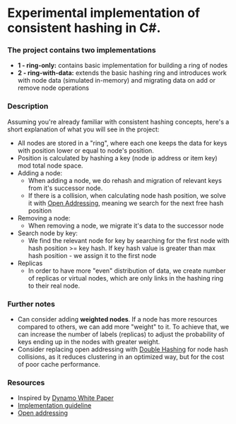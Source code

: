 # Experimental implementation of consistent hashing in C#.

### The project contains two implementations
- **1 - ring-only:** contains basic implementation for building a ring of nodes
- **2 - ring-with-data:** extends the basic hashing ring and introduces work with node data (simulated in-memory) and migrating data on add or remove node operations


### Description
Assuming you're already familiar with consistent hashing concepts, here's a short explanation of what you will see in the project:

- All nodes are stored in a "ring", where each one keeps the data for keys with position lower or equal to node's position.
- Position is calculated by hashing a key (node ip address or item key) mod total node space.
- Adding a node:
  - When adding a node, we do rehash and migration of relevant keys from it's successor node.
  - If there is a collision, when calculating node hash position, we solve it with [Open Addressing](https://www.geeksforgeeks.org/hashing-set-3-open-addressing/), meaning we search for the next free hash position
- Removing a node:
  - When removing a node, we migrate it's data to the successor node 
- Search node by key:
  - We find the relevant node for key by searching for the first node with hash position >= key hash. If key hash value is greater than max hash position - we assign it to the first node
- Replicas
  - In order to have more "even" distribution of data, we create number of replicas or virtual nodes, which are only links in the hashing ring to their real node.


### Further notes
- Can consider adding **weighted nodes**. If a node has more resources compared to others, we can add more "weight" to it. To achieve that, we can increase the number of labels (replicas) to adjust the probability of keys ending up in the nodes with greater weight.
- Consider replacing open addressing with [Double Hashing](https://www.geeksforgeeks.org/double-hashing/?ref=lbp) for node hash collisions, as it reduces clustering in an optimized way, but for the cost of poor cache performance.


### Resources
- Inspired by [Dynamo White Paper](https://www.allthingsdistributed.com/files/amazon-dynamo-sosp2007.pdf)
- [Implementation guideline](https://en.wikipedia.org/wiki/Consistent_hashing#Implementation)
- [Open addressing](https://en.wikipedia.org/wiki/Open_addressing)

